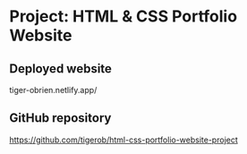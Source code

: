 # Project: HTML & CSS Portfolio Website

## Deployed website

tiger-obrien.netlify.app/

## GitHub repository

https://github.com/tigerob/html-css-portfolio-website-project
